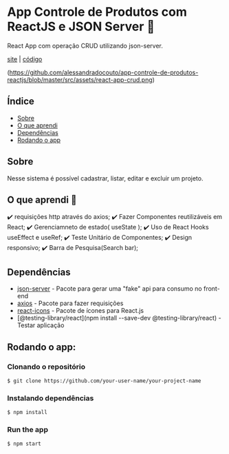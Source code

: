 # App Controle de Produtos com ReactJS e JSON Server :rocket:

React App com operação CRUD utilizando json-server.

[site]() | [código](https://github.com/alessandradocouto/app-controle-de-produtos-reactjs)


(https://github.com/alessandradocouto/app-controle-de-produtos-reactjs/blob/master/src/assets/react-app-crud.png)


## Índice
- [Sobre](https://github.com/alessandradocouto/app-controle-de-produtos-reactjs#sobre)
- [O que aprendi](https://github.com/alessandradocouto/app-controle-de-produtos-reactjs#o-que-aprendi-dart)
- [Dependências](https://github.com/alessandradocouto/app-controle-de-produtos-reactjs#dependências)
- [Rodando o app](https://github.com/alessandradocouto/app-controle-de-produtos-reactjs#rodando-o-app)


## Sobre

Nesse sistema é possível cadastrar, listar, editar e excluir um projeto.


## O que aprendi :dart:

:heavy_check_mark: requisições http através do axios;
:heavy_check_mark: Fazer Componentes reutilizáveis em React;
:heavy_check_mark: Gerenciamneto de estado( useState );
:heavy_check_mark: Uso de React Hooks useEffect e useRef;
:heavy_check_mark: Teste Unitário de Componentes;
:heavy_check_mark: Design responsivo;
:heavy_check_mark: Barra de Pesquisa(Search bar);


## Dependências

- [json-server](https://www.npmjs.com/package/json-server) - Pacote para gerar uma "fake" api para consumo no front-end
- [axios](https://www.npmjs.com/package/axios) - Pacote para fazer requisições
- [react-icons](https://www.npmjs.com/package/react-icons) - Pacote de ícones para React.js
- [@testing-library/react](npm install --save-dev @testing-library/react) - Testar aplicação


## Rodando o app:

### Clonando o repositório
`$ git clone https://github.com/your-user-name/your-project-name`

### Instalando dependências
`$ npm install`

### Run the app
`$ npm start`